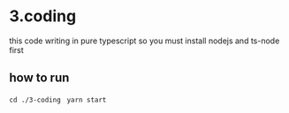 # 3.coding

this code writing in pure typescript so you must install nodejs and ts-node first

## how to run

`cd ./3-coding`
` yarn start`
